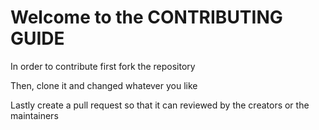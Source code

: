 # Welcome to the CONTRIBUTING GUIDE

In order to contribute first fork the repository

Then, clone it and changed whatever you like

Lastly create a pull request so that it can reviewed by the creators or the maintainers
